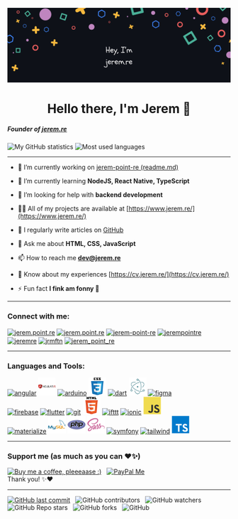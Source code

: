 [![Jerem's GitHub Banner](./assets/headerGitHub.png)](https://www.jerem.re)

<h1 align='center'>Hello there, I'm Jerem 👋</h1>

##### Founder of [jerem.re](https://www.jerem.re/)

<p dir='auto'><img src='https://raw.githubusercontent.com/jerem-point-re/github-stats-transparent/output/generated/overview.svg' alt='My GitHub statistics' style='max-width: 100%;'>
<img src='https://raw.githubusercontent.com/jerem-point-re/github-stats-transparent/output/generated/languages.svg' alt='Most used languages' style='max-width: 100%;'></p>

---

- 🔭 I’m currently working on [jerem-point-re (readme.md)](https://github.com/jerem-point-re/jerem-point-re/)

- 🌱 I’m currently learning **NodeJS, React Native, TypeScript**

- 🤝 I’m looking for help with **backend development**

- 👨‍💻 All of my projects are available at [https://www.jerem.re/](https://www.jerem.re/)

- 📝 I regularly write articles on [GitHub](GitHub)

- 💬 Ask me about **HTML, CSS, JavaScript**

- 📫 How to reach me **dev@jerem.re**

- 📄 Know about my experiences [https://cv.jerem.re/](https://cv.jerem.re/)

- ⚡ Fun fact **I fink am fonny 🤪**

---

<h3 align="left">Connect with me:</h3>
<p align="left">
<a href="mailto:dev@jerem.re" target="blank"><img align="center" src="https://www.jerem.re/sharedAssets/ico/fav.png" alt="jerem.point.re" height="30" width="30" /></a>
<a href="mailto:jerem.point.re@gmail.com" target="blank"><img align="center" src="https://raw.githubusercontent.com/rahuldkjain/github-profile-readme-generator/master/src/images/icons/Social/google.svg" alt="jerem.point.re" height="30" width="40" /></a>
<a href="https://codepen.io/jerem-point-re" target="blank"><img align="center" src="https://raw.githubusercontent.com/rahuldkjain/github-profile-readme-generator/master/src/images/icons/Social/codepen.svg" alt="jerem-point-re" height="30" width="40" /></a>
<a href="https://dev.to/jerempointre" target="blank"><img align="center" src="https://raw.githubusercontent.com/rahuldkjain/github-profile-readme-generator/master/src/images/icons/Social/devto.svg" alt="jerempointre" height="30" width="40" /></a>
<a href="https://linkedin.com/in/jeremre" target="blank"><img align="center" src="https://raw.githubusercontent.com/rahuldkjain/github-profile-readme-generator/master/src/images/icons/Social/linked-in-alt.svg" alt="jeremre" height="30" width="40" /></a>
<a href="https://instagram.com/jrmftn" target="blank"><img align="center" src="https://raw.githubusercontent.com/rahuldkjain/github-profile-readme-generator/master/src/images/icons/Social/instagram.svg" alt="jrmftn" height="30" width="40" /></a>
<a href="https://www.youtube.com/c/jerem_point_re" target="blank"><img align="center" src="https://raw.githubusercontent.com/rahuldkjain/github-profile-readme-generator/master/src/images/icons/Social/youtube.svg" alt="jerem_point_re" height="30" width="40" /></a>
</p>

---

<h3 align="left">Languages and Tools:</h3>
<p align="left"> <a href="https://angular.io" target="_blank" rel="noreferrer"> <img src="https://angular.io/assets/images/logos/angular/angular.svg" alt="angular" width="40" height="40"/></a> <a href="https://angular.io" target="_blank" rel="noreferrer"> <img src="https://raw.githubusercontent.com/devicons/devicon/master/icons/angularjs/angularjs-original-wordmark.svg" alt="angularjs" width="40" height="40"/></a> <a href="https://www.arduino.cc/" target="_blank" rel="noreferrer"> <img src="https://cdn.worldvectorlogo.com/logos/arduino-1.svg" alt="arduino" width="40" height="40"/></a> <a href="https://www.w3schools.com/css/" target="_blank" rel="noreferrer"> <img src="https://raw.githubusercontent.com/devicons/devicon/master/icons/css3/css3-original-wordmark.svg" alt="css3" width="40" height="40"/></a> <a href="https://dart.dev" target="_blank" rel="noreferrer"> <img src="https://www.vectorlogo.zone/logos/dartlang/dartlang-icon.svg" alt="dart" width="40" height="40"/></a> <a href="https://www.electronjs.org" target="_blank" rel="noreferrer"> <img src="https://raw.githubusercontent.com/devicons/devicon/master/icons/electron/electron-original.svg" alt="electron" width="40" height="40"/></a> <a href="https://www.figma.com/" target="_blank" rel="noreferrer"> <img src="https://www.vectorlogo.zone/logos/figma/figma-icon.svg" alt="figma" width="40" height="40"/></a>
<br>
<a href="https://firebase.google.com/" target="_blank" rel="noreferrer"> <img src="https://www.vectorlogo.zone/logos/firebase/firebase-icon.svg" alt="firebase" width="40" height="40"/></a> <a href="https://flutter.dev" target="_blank" rel="noreferrer"> <img src="https://www.vectorlogo.zone/logos/flutterio/flutterio-icon.svg" alt="flutter" width="40" height="40"/></a>
<a href="https://git-scm.com/" target="_blank" rel="noreferrer"> <img src="https://www.vectorlogo.zone/logos/git-scm/git-scm-icon.svg" alt="git" width="40" height="40"/></a> <a href="https://www.w3.org/html/" target="_blank" rel="noreferrer"> <img src="https://raw.githubusercontent.com/devicons/devicon/master/icons/html5/html5-original-wordmark.svg" alt="html5" width="40" height="40"/></a> <a href="https://ifttt.com/" target="_blank" rel="noreferrer"> <img src="https://www.vectorlogo.zone/logos/ifttt/ifttt-ar21.svg" alt="ifttt" width="40" height="40"/></a> <a href="https://ionicframework.com" target="_blank" rel="noreferrer"> <img src="https://upload.wikimedia.org/wikipedia/commons/d/d1/Ionic_Logo.svg" alt="ionic" width="40" height="40"/></a> <a href="https://developer.mozilla.org/en-US/docs/Web/JavaScript" target="_blank" rel="noreferrer"> <img src="https://raw.githubusercontent.com/devicons/devicon/master/icons/javascript/javascript-original.svg" alt="javascript" width="40" height="40"/></a>
<br>
<a href="https://materializecss.com/" target="_blank" rel="noreferrer"> <img src="https://raw.githubusercontent.com/prplx/svg-logos/5585531d45d294869c4eaab4d7cf2e9c167710a9/svg/materialize.svg" alt="materialize" width="40" height="40"/></a> <a href="https://www.mysql.com/" target="_blank" rel="noreferrer"> <img src="https://raw.githubusercontent.com/devicons/devicon/master/icons/mysql/mysql-original-wordmark.svg" alt="mysql" width="40" height="40"/></a> <a href="https://www.php.net" target="_blank" rel="noreferrer"> <img src="https://raw.githubusercontent.com/devicons/devicon/master/icons/php/php-original.svg" alt="php" width="40" height="40"/></a> <a href="https://sass-lang.com" target="_blank" rel="noreferrer"> <img src="https://raw.githubusercontent.com/devicons/devicon/master/icons/sass/sass-original.svg" alt="sass" width="40" height="40"/></a>
<a href="https://symfony.com" target="_blank" rel="noreferrer"> <img src="https://symfony.com/logos/symfony_black_03.svg" alt="symfony" width="40" height="40"/></a> <a href="https://tailwindcss.com/" target="_blank" rel="noreferrer"> <img src="https://www.vectorlogo.zone/logos/tailwindcss/tailwindcss-icon.svg" alt="tailwind" width="40" height="40"/></a> <a href="https://www.typescriptlang.org/" target="_blank" rel="noreferrer"> <img src="https://raw.githubusercontent.com/devicons/devicon/master/icons/typescript/typescript-original.svg" alt="typescript" width="40" height="40"/></a></p>

---

<h3 align="left">Support me (as much as you can ❤️✨)</h3>
<p>
<a href='https://www.buymeacoffee.com/jerem.re' target='_blank' title='Buy me a coffee, pleeeaase :)'><img alt='Buy me a coffee, pleeeaase :)' src='https://img.shields.io/badge/-jerem.re-FEDD03?style=round-square&logo=buymeacoffee&logoColor=white'></a>&nbsp;&nbsp;&nbsp;<a href='https://github.com/jerem-point-re/jerem-point-re/commits/main/' target='_blank' title='PayPal Me'><img alt='PayPal Me' src='https://img.shields.io/badge/-jeremspy-0070DF?style=round-square&logo=PayPal'></a>
  <br>
  Thank you! ✨❤️
</p>

---

<a href='https://github.com/jerem-point-re/jerem-point-re/commits/main/' target='_blank' title='Commits'><img src='https://img.shields.io/github/last-commit/jerem-point-re/jerem-point-re?color=blue&style=round' alt='GitHub last commit'></a>&nbsp;&nbsp;&nbsp;<img alt='GitHub contributors' src='https://img.shields.io/github/contributors/jerem-point-re/jerem-point-re?color=blue&style=round'>&nbsp;&nbsp;&nbsp;<img alt='GitHub watchers' src='https://img.shields.io/github/watchers/jerem-point-re/jerem-point-re?style=round'>&nbsp;&nbsp;&nbsp;<img alt='GitHub Repo stars' src='https://img.shields.io/github/stars/jerem-point-re/jerem-point-re?style=round'>&nbsp;&nbsp;&nbsp;<img alt='GitHub forks' src='https://img.shields.io/github/forks/jerem-point-re/jerem-point-re?style=round'>&nbsp;&nbsp;&nbsp;<img alt='GitHub' src='https://img.shields.io/github/license/jerem-point-re/jerem-point-re?color=blue&style=round'>

